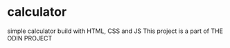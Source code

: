 # calculator
simple calculator build with HTML, CSS and JS
This project is a part of THE ODIN PROJECT
